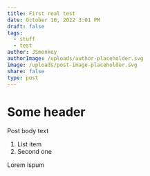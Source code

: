 ```yaml
---
title: First real test
date: October 16, 2022 3:01 PM
draft: false
tags:
  - stuff
  - test
author: JSmonkey
authorImage: /uploads/author-placeholder.svg
image: /uploads/post-image-placeholder.svg
share: false
type: post
---
```

# S﻿ome header



Post body text



1. L﻿ist item
2. S﻿econd one

Lorem ispum